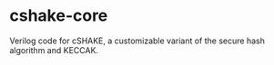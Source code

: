 # cshake-core
Verilog code for cSHAKE, a customizable variant of the secure hash algorithm and KECCAK.
